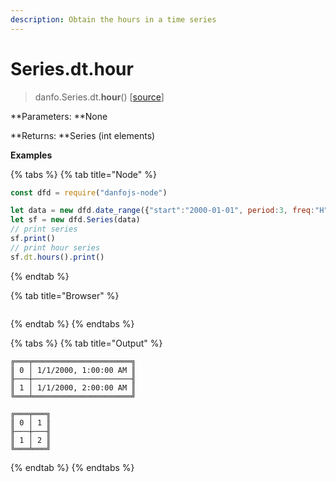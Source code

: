 ```yaml
---
description: Obtain the hours in a time series
---
```


# Series.dt.hour

> danfo.Series.dt.**hour**()     \[[source](https://github.com/opensource9ja/danfojs/blob/master/danfojs/src/core/timeseries.js#L205)]

**Parameters: **None

**Returns: **Series (int elements)

**Examples**

{% tabs %}
{% tab title="Node" %}
```javascript
const dfd = require("danfojs-node")

let data = new dfd.date_range({"start":"2000-01-01", period:3, freq:"H"})
let sf = new dfd.Series(data)
// print series
sf.print()
// print hour series
sf.dt.hours().print()
```
{% endtab %}

{% tab title="Browser" %}
```
```
{% endtab %}
{% endtabs %}

{% tabs %}
{% tab title="Output" %}
```
╔═══╤══════════════════════╗
║ 0 │ 1/1/2000, 1:00:00 AM ║
╟───┼──────────────────────╢
║ 1 │ 1/1/2000, 2:00:00 AM ║
╚═══╧══════════════════════╝

╔═══╤═══╗
║ 0 │ 1 ║
╟───┼───╢
║ 1 │ 2 ║
╚═══╧═══╝

```
{% endtab %}
{% endtabs %}
